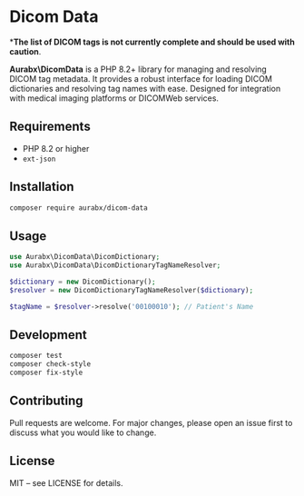 # Dicom Data

***The list of DICOM tags is not currently complete and should be used with caution**.

**Aurabx\\DicomData** is a PHP 8.2+ library for managing and resolving DICOM tag metadata. It provides a robust interface for loading DICOM dictionaries and resolving tag names with ease. Designed for integration with medical imaging platforms or DICOMWeb services.

## Requirements

- PHP 8.2 or higher
- `ext-json`

## Installation

```bash
composer require aurabx/dicom-data
```

## Usage

```php
use Aurabx\DicomData\DicomDictionary;
use Aurabx\DicomData\DicomDictionaryTagNameResolver;

$dictionary = new DicomDictionary();
$resolver = new DicomDictionaryTagNameResolver($dictionary);

$tagName = $resolver->resolve('00100010'); // Patient's Name
```

## Development
```bash
composer test
composer check-style
composer fix-style
```

## Contributing

Pull requests are welcome. For major changes, please open an issue first to discuss what you would like to change.

## License
MIT – see LICENSE for details.
